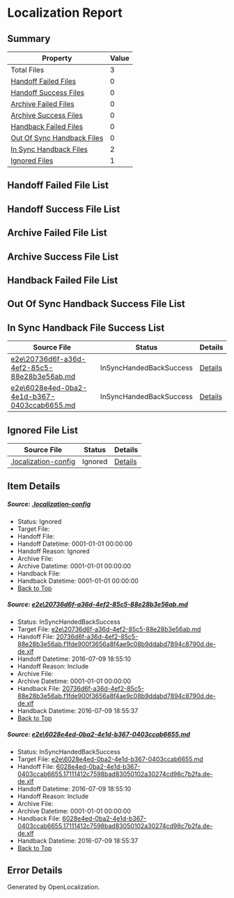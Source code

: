 # <a name='report-top'></a> Localization Report

## Summary
 Property | Value 
 -------- | ----- 
 Total Files | 3
[ Handoff Failed Files ](#handoff-failed-list)| 0
[ Handoff Success Files ](#handoff-success-list)| 0
[ Archive Failed Files ](#archive-failed-list)| 0
[ Archive Success Files ](#archive-success-list)| 0
[ Handback Failed Files ](#handback-failed-list)| 0
[ Out Of Sync Handback Files ](#outofsync-handback-success-list)| 0
[ In Sync Handback Files ](#insync-handback-success-list)| 2
[ Ignored Files ](#ignored-list)| 1

## <a name='handoff-failed-list'></a> Handoff Failed File List

## <a name='handoff-success-list'></a> Handoff Success File List

## <a name='archive-failed-list'></a> Archive Failed File List

## <a name='archive-success-list'></a> Archive Success File List

## <a name='handback-failed-list'></a> Handback Failed File List

## <a name='outofsync-handback-success-list'></a> Out Of Sync Handback Success File List

## <a name='insync-handback-success-list'></a> In Sync Handback File Success List
 Source File | Status | Details 
 ----------- | ------ | ------- 
 [e2e\20736d6f-a36d-4ef2-85c5-88e28b3e56ab.md](https://github.com/OpenLocalizationTestOrg/oltest/blob/23222be52475e3c0e54c97e52568d9c91f4f2ade/e2e/20736d6f-a36d-4ef2-85c5-88e28b3e56ab.md) | InSyncHandedBackSuccess | [Details](#73cc922b968024e7eaf49ef88466d3ed71aa69d01)
 [e2e\6028e4ed-0ba2-4e1d-b367-0403ccab6655.md](https://github.com/OpenLocalizationTestOrg/oltest/blob/23222be52475e3c0e54c97e52568d9c91f4f2ade/e2e/6028e4ed-0ba2-4e1d-b367-0403ccab6655.md) | InSyncHandedBackSuccess | [Details](#b4078ccf385b268666e8dff0b20d8c60f90026892)

## <a name='ignored-list'></a> Ignored File List
 Source File | Status | Details 
 ----------- | ------ | ------- 
 [.localization-config](https://github.com/OpenLocalizationTestOrg/oltest/blob/23222be52475e3c0e54c97e52568d9c91f4f2ade/.localization-config) | Ignored | [Details](#3d4f252ac210baf56311d7e97dcc2db10974dbd20)

## Item Details
##### <a name='3d4f252ac210baf56311d7e97dcc2db10974dbd20'></a> Source: [.localization-config](https://github.com/OpenLocalizationTestOrg/oltest/blob/23222be52475e3c0e54c97e52568d9c91f4f2ade/.localization-config)
* Status: Ignored
* Target File: 
* Handoff File: 
* Handoff Datetime: 0001-01-01 00:00:00
* Handoff Reason: Ignored
* Archive File: 
* Archive Datetime: 0001-01-01 00:00:00
* Handback File: 
* Handback Datetime: 0001-01-01 00:00:00
* [Back to Top](#report-top)

##### <a name='73cc922b968024e7eaf49ef88466d3ed71aa69d01'></a> Source: [e2e\20736d6f-a36d-4ef2-85c5-88e28b3e56ab.md](https://github.com/OpenLocalizationTestOrg/oltest/blob/23222be52475e3c0e54c97e52568d9c91f4f2ade/e2e/20736d6f-a36d-4ef2-85c5-88e28b3e56ab.md)
* Status: InSyncHandedBackSuccess
* Target File: [e2e\20736d6f-a36d-4ef2-85c5-88e28b3e56ab.md](https://github.com/OpenLocalizationTestOrg/oltest-dede-fly/blob/5983f399eb0e374bdf01de6f1aee2300a7b08cd0/e2e/20736d6f-a36d-4ef2-85c5-88e28b3e56ab.md)
* Handoff File: [20736d6f-a36d-4ef2-85c5-88e28b3e56ab.f1fde900f3656a8f4ae9c08b9ddabd7894c8790d.de-de.xlf](https://github.com/OpenLocalizationTestOrg/olhandoff-e2e/blob/a5414095a5b4b8e44aa5b89878cda514f4d7afd7/ol-handoff/OpenLocalizationTestOrg/oltest-dede-fly/ci/ht/20736d6f-a36d-4ef2-85c5-88e28b3e56ab.f1fde900f3656a8f4ae9c08b9ddabd7894c8790d.de-de.xlf)
* Handoff Datetime: 2016-07-09 18:55:10
* Handoff Reason: Include
* Archive File: 
* Archive Datetime: 0001-01-01 00:00:00
* Handback File: [20736d6f-a36d-4ef2-85c5-88e28b3e56ab.f1fde900f3656a8f4ae9c08b9ddabd7894c8790d.de-de.xlf](https://github.com/OpenLocalizationTestOrg/olhandback-e2e/blob/f7422200013dcf00533e7c25fa162befff8a1986/ol-handback/OpenLocalizationTestOrg/oltest-dede-fly/ci/ht/20736d6f-a36d-4ef2-85c5-88e28b3e56ab.f1fde900f3656a8f4ae9c08b9ddabd7894c8790d.de-de.xlf)
* Handback Datetime: 2016-07-09 18:55:37
* [Back to Top](#report-top)

##### <a name='b4078ccf385b268666e8dff0b20d8c60f90026892'></a> Source: [e2e\6028e4ed-0ba2-4e1d-b367-0403ccab6655.md](https://github.com/OpenLocalizationTestOrg/oltest/blob/23222be52475e3c0e54c97e52568d9c91f4f2ade/e2e/6028e4ed-0ba2-4e1d-b367-0403ccab6655.md)
* Status: InSyncHandedBackSuccess
* Target File: [e2e\6028e4ed-0ba2-4e1d-b367-0403ccab6655.md](https://github.com/OpenLocalizationTestOrg/oltest-dede-fly/blob/5983f399eb0e374bdf01de6f1aee2300a7b08cd0/e2e/6028e4ed-0ba2-4e1d-b367-0403ccab6655.md)
* Handoff File: [6028e4ed-0ba2-4e1d-b367-0403ccab6655.17111412c7598bad83050102a30274cd98c7b2fa.de-de.xlf](https://github.com/OpenLocalizationTestOrg/olhandoff-e2e/blob/a5414095a5b4b8e44aa5b89878cda514f4d7afd7/ol-handoff/OpenLocalizationTestOrg/oltest-dede-fly/ci/ht/6028e4ed-0ba2-4e1d-b367-0403ccab6655.17111412c7598bad83050102a30274cd98c7b2fa.de-de.xlf)
* Handoff Datetime: 2016-07-09 18:55:10
* Handoff Reason: Include
* Archive File: 
* Archive Datetime: 0001-01-01 00:00:00
* Handback File: [6028e4ed-0ba2-4e1d-b367-0403ccab6655.17111412c7598bad83050102a30274cd98c7b2fa.de-de.xlf](https://github.com/OpenLocalizationTestOrg/olhandback-e2e/blob/f7422200013dcf00533e7c25fa162befff8a1986/ol-handback/OpenLocalizationTestOrg/oltest-dede-fly/ci/ht/6028e4ed-0ba2-4e1d-b367-0403ccab6655.17111412c7598bad83050102a30274cd98c7b2fa.de-de.xlf)
* Handback Datetime: 2016-07-09 18:55:37
* [Back to Top](#report-top)


## Error Details

Generated by OpenLocalization.
